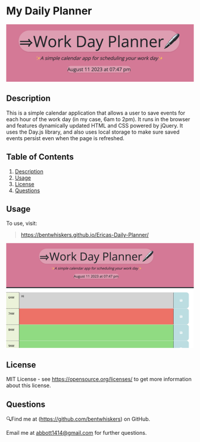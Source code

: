 # My Daily Planner
<img src='./images/header.png' alt='image of website header'>

## Description 
This is a simple calendar application that allows a user to save events for each hour of the work day (in my case, 6am to 2pm). It runs in the browser and features dynamically updated HTML and CSS powered by jQuery. It uses the Day.js library, and also uses local storage to make sure saved events persist even when the page is refreshed. 

## Table of Contents
1. [Description](#description)
2. [Usage](#usage)
3. [License](#license)
4. [Questions](#questions)

## Usage
To use, visit: 
> https://bentwhiskers.github.io/Ericas-Daily-Planner/

<img src='./images/appScreenshot.png' alt='image of planner website'>

## License
MIT License - see https://opensource.org/licenses/ to get more information about this license.

## Questions
 🔍Find me at (https://github.com/bentwhiskers) on GitHub.

 Email me at abbott1414@gmail.com for further questions.